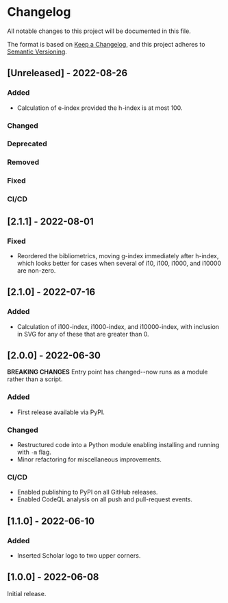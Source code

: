 # Changelog
All notable changes to this project will be documented in this file.

The format is based on [Keep a Changelog](https://keepachangelog.com/en/1.0.0/),
and this project adheres to [Semantic Versioning](https://semver.org/spec/v2.0.0.html).

## [Unreleased] - 2022-08-26

### Added
* Calculation of e-index provided the h-index is at most 100.
  
### Changed

### Deprecated

### Removed

### Fixed

### CI/CD


## [2.1.1] - 2022-08-01

### Fixed
* Reordered the bibliometrics, moving g-index immediately after h-index, which looks better
  for cases when several of i10, i100, i1000, and i10000 are non-zero.


## [2.1.0] - 2022-07-16

### Added
* Calculation of i100-index, i1000-index, and i10000-index, with inclusion in SVG for any of
  these that are greater than 0.


## [2.0.0] - 2022-06-30

**BREAKING CHANGES** Entry point has changed--now runs as a module rather than a script.

### Added
* First release available via PyPI.
  
### Changed
* Restructured code into a Python module enabling installing and running with `-m` flag.
* Minor refactoring for miscellaneous improvements.

### CI/CD
* Enabled publishing to PyPI on all GitHub releases.
* Enabled CodeQL analysis on all push and pull-request events.


## [1.1.0] - 2022-06-10

### Added
* Inserted Scholar logo to two upper corners.


## [1.0.0] - 2022-06-08

Initial release.
